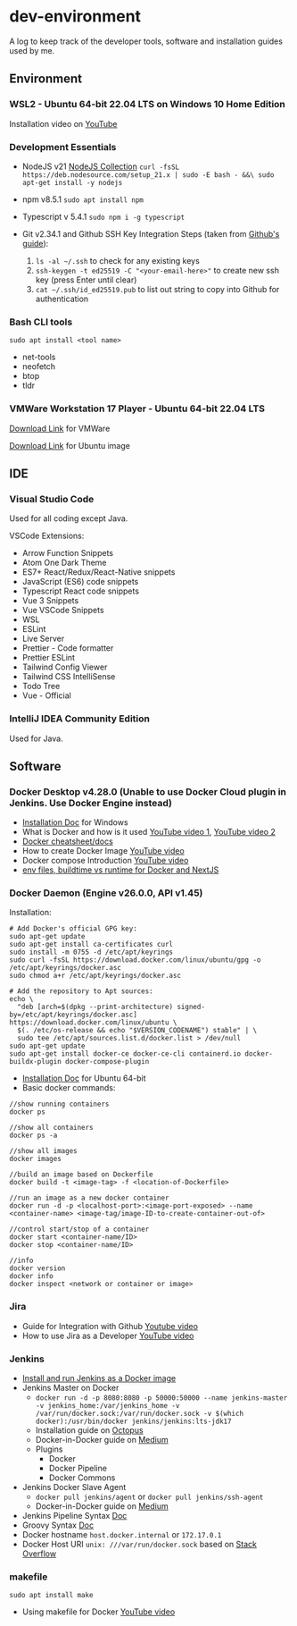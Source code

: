 # dev-environment
A log to keep track of the developer tools, software and installation guides used by me.

## Environment
### WSL2 - Ubuntu 64-bit 22.04 LTS on Windows 10 Home Edition
Installation video on [YouTube](https://www.youtube.com/watch?v=1ap3hL-UR9I)
### Development Essentials
- NodeJS v21 [NodeJS Collection](https://github.com/nodesource/distributions#installation-instructions) ```curl -fsSL https://deb.nodesource.com/setup_21.x | sudo -E bash - &&\
sudo apt-get install -y nodejs```


- npm v8.5.1 `sudo apt install npm`
- Typescript v 5.4.1 `sudo npm i -g typescript`

- Git v2.34.1 and Github
SSH Key Integration Steps (taken from [Github's guide](https://docs.github.com/en/authentication/connecting-to-github-with-ssh/checking-for-existing-ssh-keys)):
  1. `ls -al ~/.ssh` to check for any existing keys
  2. `ssh-keygen -t ed25519 -C "<your-email-here>"` to create new ssh key (press Enter until clear)
  3. `cat ~/.ssh/id_ed25519.pub` to list out string to copy into Github for authentication


### Bash CLI tools
`sudo apt install <tool name>`
- net-tools
- neofetch
- btop
- tldr
### VMWare Workstation 17 Player - Ubuntu 64-bit 22.04 LTS
[Download Link](https://www.vmware.com/products/workstation-player/workstation-player-evaluation.html.html) for VMWare

[Download Link](https://ubuntu.com/download/desktop) for Ubuntu image

## IDE
### Visual Studio Code
Used for all coding except Java.

VSCode Extensions:
- Arrow Function Snippets
- Atom One Dark Theme
- ES7+ React/Redux/React-Native snippets
- JavaScript (ES6) code snippets
- Typescript React code snippets
- Vue 3 Snippets
- Vue VSCode Snippets
- WSL
- ESLint
- Live Server
- Prettier - Code formatter
- Prettier ESLint
- Tailwind Config Viewer
- Tailwind CSS IntelliSense
- Todo Tree
- Vue - Official

### IntelliJ IDEA Community Edition
Used for Java.

## Software
### Docker Desktop v4.28.0 (Unable to use Docker Cloud plugin in Jenkins. Use Docker Engine instead)
- [Installation Doc](https://docs.docker.com/desktop/install/windows-install/) for Windows
- What is Docker and how is it used [YouTube video 1](https://www.youtube.com/watch?v=Nm1tfmZDqo8), [YouTube video 2](https://www.youtube.com/watch?v=pg19Z8LL06w&list=PLoRikNuYMkcBolm6Tfmj3L3-YmkDMzP89&index=9)
- [Docker cheatsheet/docs](https://www.squash.io/docker-how-to-workdir-run-cmd-env-variables/#:~:text=The%20WORKDIR%20command%20in%20Docker,Docker%20container%20is%20set%20to%20%2F%20.)
- How to create Docker Image [YouTube video](https://www.youtube.com/watch?v=EKaGsShRXNY)
- Docker compose Introduction [YouTube video](https://www.youtube.com/watch?v=SXwC9fSwct8&list=PLoRikNuYMkcBolm6Tfmj3L3-YmkDMzP89&index=10)
- [env files, buildtime vs runtime for Docker and NextJS](https://www.saltycrane.com/blog/2021/04/buildtime-vs-runtime-environment-variables-nextjs-docker/#setting-dynamic-buildtime-environment-variables-that-are-available-at-runtime-also)

### Docker Daemon (Engine v26.0.0, API v1.45)
Installation:
```
# Add Docker's official GPG key:
sudo apt-get update
sudo apt-get install ca-certificates curl
sudo install -m 0755 -d /etc/apt/keyrings
sudo curl -fsSL https://download.docker.com/linux/ubuntu/gpg -o /etc/apt/keyrings/docker.asc
sudo chmod a+r /etc/apt/keyrings/docker.asc

# Add the repository to Apt sources:
echo \
  "deb [arch=$(dpkg --print-architecture) signed-by=/etc/apt/keyrings/docker.asc] https://download.docker.com/linux/ubuntu \
  $(. /etc/os-release && echo "$VERSION_CODENAME") stable" | \
  sudo tee /etc/apt/sources.list.d/docker.list > /dev/null
sudo apt-get update
sudo apt-get install docker-ce docker-ce-cli containerd.io docker-buildx-plugin docker-compose-plugin
```
- [Installation Doc](https://docs.docker.com/engine/install/ubuntu/) for Ubuntu 64-bit
- Basic docker commands:
```
//show running containers
docker ps

//show all containers
docker ps -a

//show all images
docker images 

//build an image based on Dockerfile
docker build -t <image-tag> -f <location-of-Dockerfile>

//run an image as a new docker container
docker run -d -p <localhost-port>:<image-port-exposed> --name <container-name> <image-tag/image-ID-to-create-container-out-of>

//control start/stop of a container
docker start <container-name/ID>
docker stop <container-name/ID>

//info
docker version
docker info
docker inspect <network or container or image>
```

### Jira
- Guide for Integration with Github [Youtube video](https://www.youtube.com/watch?v=u6RsQmlX4j0)
- How to use Jira as a Developer [YouTube video](https://www.youtube.com/watch?v=pLLH0dVFDvc)
### Jenkins
- [Install and run Jenkins as a Docker image](https://octopus.com/blog/jenkins-docker-install-guide)
- Jenkins Master on Docker
  - `docker run -d -p 8080:8080 -p 50000:50000 --name jenkins-master -v jenkins_home:/var/jenkins_home -v /var/run/docker.sock:/var/run/docker.sock -v $(which docker):/usr/bin/docker jenkins/jenkins:lts-jdk17`
  - Installation guide on [Octopus](https://octopus.com/blog/jenkins-docker-install-guide)
  - Docker-in-Docker guide on [Medium](https://medium.com/@yassine.essadraoui_78000/jenkins-docker-in-docker-b7630c7b9364)
  - Plugins
    - Docker
    - Docker Pipeline
    - Docker Commons 
- Jenkins Docker Slave Agent
  - `docker pull jenkins/agent` or `docker pull jenkins/ssh-agent`
  - Docker-in-Docker guide on [Medium](https://medium.com/@yassine.essadraoui_78000/jenkins-docker-in-docker-b7630c7b9364)
- Jenkins Pipeline Syntax [Doc](https://www.jenkins.io/doc/book/pipeline/)
- Groovy Syntax [Doc](https://groovy-lang.org/syntax.html#_string_interpolation)
- Docker hostname `host.docker.internal` or `172.17.0.1`
- Docker Host URI `unix: ///var/run/docker.sock` based on [Stack Overflow](https://stackoverflow.com/questions/47709208/how-to-find-docker-host-uri-to-be-used-in-jenkins-docker-plugin)

### makefile
`sudo apt install make`
- Using makefile for Docker [YouTube video](https://www.youtube.com/watch?v=44EqIY7v5xM)

